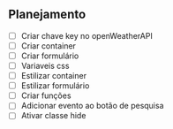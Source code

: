 ## Planejamento

- [ ] Criar chave key no openWeatherAPI
- [ ] Criar container
- [ ] Criar formulário
- [ ] Variaveis css
- [ ] Estilizar container
- [ ] Estilizar formulário
- [ ] Criar funções
- [ ] Adicionar evento ao botão de pesquisa
- [ ] Ativar classe hide
